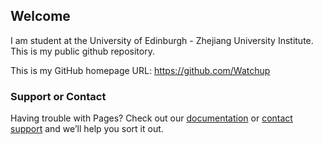 ## Welcome

I am student at the University of Edinburgh - Zhejiang University Institute. This is my public github repository.

This is my GitHub homepage URL: https://github.com/Watchup

### Support or Contact

Having trouble with Pages? Check out our [documentation](https://help.github.com/categories/github-pages-basics/) or [contact support](https://github.com/contact) and we’ll help you sort it out.
